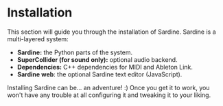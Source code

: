 # Installation

This section will guide you through the installation of Sardine.
Sardine is a multi-layered system:
- **Sardine:** the Python parts of the system.
- **SuperCollider (for sound only):** optional audio backend.
- **Dependencies:** C++ dependencies for MIDI and Ableton Link.
- **Sardine web**: the optional Sardine text editor (JavaScript).

Installing Sardine can be... an adventure! :) Once you get it to work, you won't have
any trouble at all configuring it and tweaking it to your liking.
